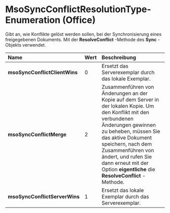 
# MsoSyncConflictResolutionType-Enumeration (Office)

Gibt an, wie Konflikte gelöst werden sollen, bei der Synchronisierung eines freigegebenen Dokuments. Mit der  **ResolveConflict** -Methode des **Sync** -Objekts verwendet.



|**Name**|**Wert**|**Beschreibung**|
|:-----|:-----|:-----|
|**msoSyncConflictClientWins**|0|Ersetzt das Serverexemplar durch das lokale Exemplar.|
|**msoSyncConflictMerge**|2|Zusammenführen von Änderungen an der Kopie auf dem Server in der lokalen Kopie. Um den Konflikt mit den verbundenen Änderungen gewinnen zu beheben, müssen Sie das aktive Dokument speichern, nach dem Zusammenführen von ändert, und rufen Sie dann erneut mit der Option  **eigentliche** die **ResolveConflict** -Methode.|
|**msoSyncConflictServerWins**|1|Ersetzt das lokale Exemplar durch das Serverexemplar.|
